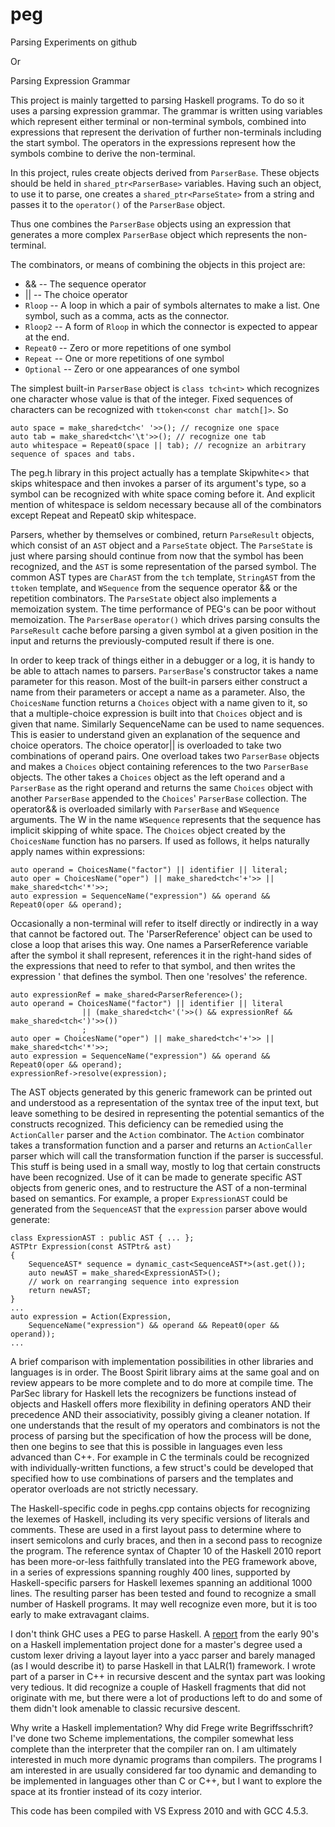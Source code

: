 peg
===

Parsing Experiments on github

Or

Parsing Expression Grammar

This project is mainly targetted to parsing Haskell programs. To do so it uses
a parsing expression grammar. The grammar is written using variables which 
represent either terminal or non-terminal symbols, combined into expressions
that represent the derivation of further non-terminals including the start
symbol. The operators in the expressions represent how the symbols combine to
derive the non-terminal.

In this project, rules create objects derived from `ParserBase`. These objects 
should be held in `shared_ptr<ParserBase>` variables. Having such an object, to
use it to parse, one creates a `shared_ptr<ParseState>` from a string and passes
it to the `operator()` of the `ParserBase` object.

Thus one combines the `ParserBase` objects using an expression that generates a 
more complex `ParserBase` object which represents the non-terminal.

The combinators, or means of combining the objects in this project are:

* && -- The sequence operator
* || -- The choice operator
* `Rloop` -- A loop in which a pair of symbols alternates to make a list. One symbol, such as a comma, acts as the connector.
* `Rloop2` -- A form of `Rloop` in which the connector is expected to appear at the end.
* `Repeat0` -- Zero or more repetitions of one symbol
* `Repeat` -- One or more repetitions of one symbol
* `Optional` -- Zero or one appearances of one symbol

The simplest built-in `ParserBase` object is `class tch<int>` which recognizes one 
character whose value is that of the integer. Fixed sequences of characters can
be recognized with `ttoken<const char match[]>`. So 

    auto space = make_shared<tch<' '>>(); // recognize one space
    auto tab = make_shared<tch<'\t'>>(); // recognize one tab
    auto whitespace = Repeat0(space || tab); // recognize an arbitrary sequence of spaces and tabs.

The peg.h library in this project actually has a template Skipwhite<> that skips 
whitespace and then invokes a parser of its argument's type, so a symbol can be
recognized with white space coming before it. And explicit mention of whitespace
is seldom necessary because all of the combinators except Repeat and Repeat0 skip
whitespace.

Parsers, whether by themselves or combined, return `ParseResult` objects, which 
consist of an `AST` object and a `ParseState` object. The `ParseState` is just where 
parsing should continue from now that the symbol has been recognized, and the 
`AST` is some representation of the parsed symbol. The common AST types are 
`CharAST` from the `tch` template, `StringAST` from the `ttoken` template, and 
`WSequence` from the sequence operator && or the repetition combinators. The 
`ParseState` object also implements a memoization system. The time performance of 
PEG's can be poor without memoization. The `ParserBase` `operator()` which drives 
parsing consults the `ParseResult` cache before parsing a given symbol at a given 
position in the input and returns the previously-computed result if there is 
one. 

In order to keep track of things either in a debugger or a log, it is handy to 
be able to attach names to parsers. `ParserBase`'s constructor takes a name 
parameter for this reason. Most of the built-in parsers either construct a name
from their parameters or accept a name as a parameter. Also, the `ChoicesName` 
function returns a `Choices` object with a name given to it, so that a 
multiple-choice expression is built into that `Choices` object and is given that 
name. Similarly SequenceName can be used to name sequences. This is easier to
understand given an explanation of the sequence and choice operators. The 
choice operator|| is overloaded to take two combinations of operand pairs. One
overload takes two `ParserBase` objects and makes a `Choices` object containing
references to the two `ParserBase` objects. The other takes a `Choices` object as 
the left operand and a `ParserBase` as the right operand and returns the same 
`Choices` object with another `ParserBase` appended to the `Choices`' `ParserBase`
collection. The operator&& is overloaded similarly with `ParserBase` and 
`WSequence` arguments. The W in the name `WSequence` represents that the sequence
has implicit skipping of white space. The `Choices` object created by the 
`ChoicesName` function has no parsers. If used as follows, it helps naturally
apply names within expressions:

	auto operand = ChoicesName("factor") || identifier || literal;
	auto oper = ChoicesName("oper") || make_shared<tch<'+'>> || make_shared<tch<'*'>>;
	auto expression = SequenceName("expression") && operand && Repeat0(oper && operand); 

Occasionally a non-terminal will refer to itself directly or indirectly in a
way that cannot be factored out. The 'ParserReference' object can be used to
close a loop that arises this way. One names a ParserReference variable after
the symbol it shall represent, references it in the right-hand sides of the 
expressions that need to refer to that symbol, and then writes the expression '
that defines the symbol. Then one 'resolves' the reference.

	auto expressionRef = make_shared<ParserReference>();
	auto operand = ChoicesName("factor") || identifier || literal 
					|| (make_shared<tch<'('>>() && expressionRef && make_shared<tch<')'>>())
					;
	auto oper = ChoicesName("oper") || make_shared<tch<'+'>> || make_shared<tch<'*'>>;
	auto expression = SequenceName("expression") && operand && Repeat0(oper && operand); 
	expressionRef->resolve(expression);

The AST objects generated by this generic framework can be printed out and 
understood as a representation of the syntax tree of the input text, but leave 
something to be desired in representing the potential semantics of the 
constructs recognized. This deficiency can be remedied using the `ActionCaller` 
parser and the `Action` combinator. The `Action` combinator takes a 
transformation function and a parser and returns an `ActionCaller` parser which 
will call the transformation function if the parser is successful. This stuff 
is being used in a small way, mostly to log that certain constructs have been 
recognized. Use of it can be made to generate specific AST objects from generic 
ones, and to restructure the AST of a non-terminal based on semantics. For 
example, a proper `ExpressionAST` could be generated from the `SequenceAST` 
that the `expression` parser above would generate:

	class ExpressionAST : public AST { ... };
	ASTPtr Expression(const ASTPtr& ast)
	{
		SequenceAST* sequence = dynamic_cast<SequenceAST*>(ast.get());
		auto newAST = make_shared<ExpressionAST>();
		// work on rearranging sequence into expression
		return newAST;
	}
	...
	auto expression = Action(Expression, 
		SequenceName("expression") && operand && Repeat0(oper && operand));
	...

A brief comparison with implementation possibilities in other libraries and 
languages is in order. The Boost Spirit library aims at the same goal and on
review appears to be more complete and to do more at compile time. The ParSec
library for Haskell lets the recognizers be functions instead of objects and
Haskell offers more flexibility in defining operators AND their precedence AND
their associativity, possibly giving a cleaner notation. If one understands
that the result of my operators and combinators is not the process of parsing
but the specification of how the process will be done, then one begins to see
that this is possible in languages even less advanced than C++. For example in
C the terminals could be recognized with individually-written functions, a few
struct's could be developed that specified how to use combinations of parsers
and the templates and operator overloads are not strictly necessary.

The Haskell-specific code in peghs.cpp contains objects for recognizing the
lexemes of Haskell, including its very specific versions of literals and 
comments. These are used in a first layout pass to determine where to insert 
semicolons and curly braces, and then in a second pass to recognize the 
program. The reference syntax of Chapter 10 of the Haskell 2010 report has been
more-or-less faithfully translated into the PEG framework above, in a series of 
expressions spanning roughly 400 lines, supported by Haskell-specific parsers 
for Haskell lexemes spanning an additional 1000 lines. The resulting parser has 
been tested and found to recognize a small number of Haskell programs. It may 
well recognize even more, but it is too early to make extravagant claims. 

I don't think GHC uses a PEG to parse Haskell. A [report](http://www.dmst.aueb.gr/dds/pubs/jrnl/1993-StrProg-Haskell/html/exp.html)
from the early 90's on
a Haskell implementation project done for a master's degree used a custom lexer
driving a layout layer into a yacc parser and barely managed (as I would 
describe it) to parse Haskell in that LALR(1) framework. I wrote part of a parser in C++ in recursive descent
and the syntax part was looking very tedious. It did recognize a couple of 
Haskell fragments that did not originate with me, but there were a lot of 
productions left to do and some of them didn't look amenable to classic 
recursive descent. 

Why write a Haskell implementation? Why did Frege write Begriffsschrift? I've
done two Scheme implementations, the compiler somewhat less complete than the
interpreter that the compiler ran on. I am ultimately interested in much more 
dynamic programs than compilers. The programs I am interested in are usually 
considered far too dynamic and demanding to be implemented in languages other 
than C or C++, but I want to explore the space at its frontier instead of its 
cozy interior.

This code has been compiled with VS Express 2010 and with GCC 4.5.3.
